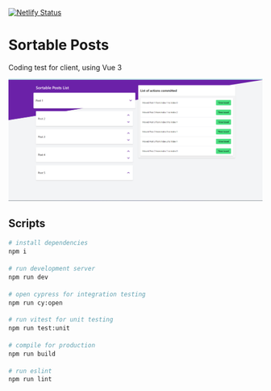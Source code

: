 [![Netlify Status](https://api.netlify.com/api/v1/badges/83856006-8af4-4bfa-ab63-383b7ee64bc2/deploy-status)](https://app.netlify.com/sites/cool-faloodeh-2520b5/deploys)

# Sortable Posts

Coding test for client, using Vue 3

![Preview](./preview.png)

## Scripts

```bash
# install dependencies
npm i

# run development server
npm run dev

# open cypress for integration testing
npm run cy:open

# run vitest for unit testing
npm run test:unit

# compile for production
npm run build

# run eslint
npm run lint
```
